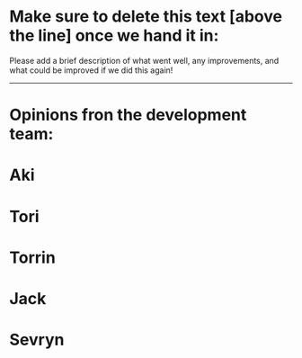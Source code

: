 # Make sure to delete this text [above the line] once we hand it in:
Please add a brief description of what went well, any improvements, and what could be improved if we did this again!

-------------------------------------------------------------------------------------------------------------
# Opinions fron the development team:
# Aki

# Tori

# Torrin

# Jack

# Sevryn
